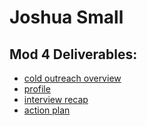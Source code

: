 # Joshua Small

## Mod 4 Deliverables:
* [cold outreach overview](https://gist.github.com/jksmall0631/1b038b2496b930f93692f9ff24a0268a)
* [profile](https://www.turing.io/alumni/joshua-small)
* [interview recap](https://gist.github.com/jksmall0631/35f8b517d29b2974e16be4e2b4305c4f)
* [action plan](https://gist.github.com/jksmall0631/1e1cce8ad90689ed952b75a92b125d83)
